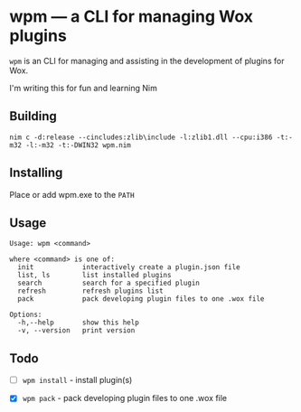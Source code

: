 # wpm — a CLI for managing Wox plugins

`wpm` is an CLI for managing and assisting in the development of plugins for Wox.

I'm writing this for fun and learning Nim

## Building

`nim c -d:release --cincludes:zlib\include -l:zlib1.dll --cpu:i386 -t:-m32 -l:-m32 -t:-DWIN32 wpm.nim`

## Installing

Place or add wpm.exe to the `PATH`

## Usage

```
Usage: wpm <command>

where <command> is one of:
  init            interactively create a plugin.json file
  list, ls        list installed plugins
  search          search for a specified plugin
  refresh         refresh plugins list
  pack            pack developing plugin files to one .wox file

Options:
  -h,--help       show this help
  -v, --version   print version

```

## Todo

- [ ] `wpm install` - install plugin(s)
- [x] `wpm pack` - pack developing plugin files to one .wox file
 
